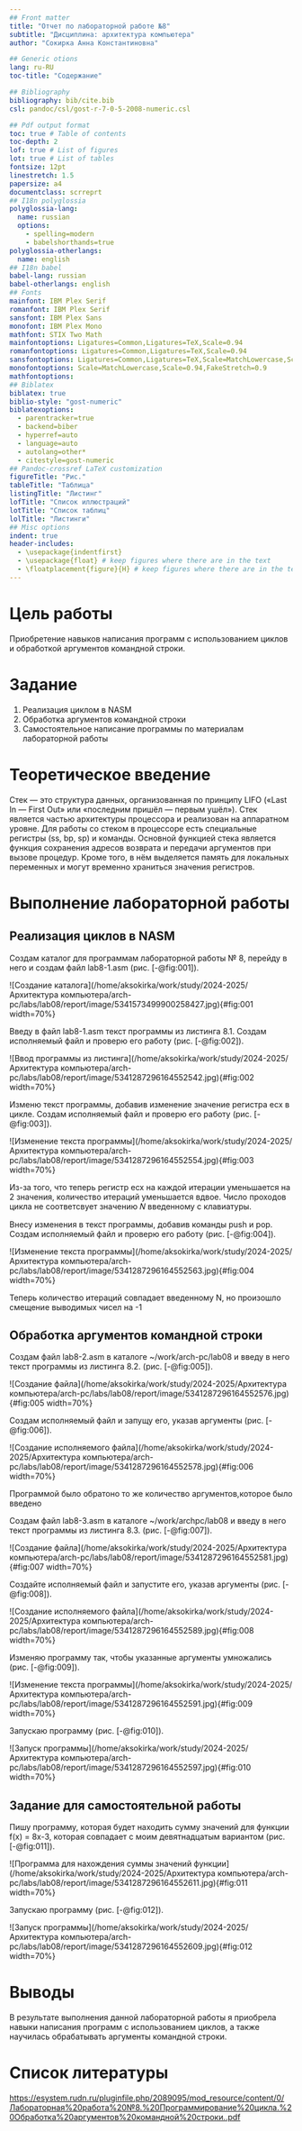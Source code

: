 ```yaml
---
## Front matter
title: "Отчет по лабораторной работе №8"
subtitle: "Дисциплина: архитектура компьютера"
author: "Сокирка Анна Константиновна"

## Generic otions
lang: ru-RU
toc-title: "Содержание"

## Bibliography
bibliography: bib/cite.bib
csl: pandoc/csl/gost-r-7-0-5-2008-numeric.csl

## Pdf output format
toc: true # Table of contents
toc-depth: 2
lof: true # List of figures
lot: true # List of tables
fontsize: 12pt
linestretch: 1.5
papersize: a4
documentclass: scrreprt
## I18n polyglossia
polyglossia-lang:
  name: russian
  options:
	- spelling=modern
	- babelshorthands=true
polyglossia-otherlangs:
  name: english
## I18n babel
babel-lang: russian
babel-otherlangs: english
## Fonts
mainfont: IBM Plex Serif
romanfont: IBM Plex Serif
sansfont: IBM Plex Sans
monofont: IBM Plex Mono
mathfont: STIX Two Math
mainfontoptions: Ligatures=Common,Ligatures=TeX,Scale=0.94
romanfontoptions: Ligatures=Common,Ligatures=TeX,Scale=0.94
sansfontoptions: Ligatures=Common,Ligatures=TeX,Scale=MatchLowercase,Scale=0.94
monofontoptions: Scale=MatchLowercase,Scale=0.94,FakeStretch=0.9
mathfontoptions:
## Biblatex
biblatex: true
biblio-style: "gost-numeric"
biblatexoptions:
  - parentracker=true
  - backend=biber
  - hyperref=auto
  - language=auto
  - autolang=other*
  - citestyle=gost-numeric
## Pandoc-crossref LaTeX customization
figureTitle: "Рис."
tableTitle: "Таблица"
listingTitle: "Листинг"
lofTitle: "Список иллюстраций"
lotTitle: "Список таблиц"
lolTitle: "Листинги"
## Misc options
indent: true
header-includes:
  - \usepackage{indentfirst}
  - \usepackage{float} # keep figures where there are in the text
  - \floatplacement{figure}{H} # keep figures where there are in the text
---
```


# Цель работы

Приобретение навыков написания программ с использованием циклов и обработкой
аргументов командной строки.

# Задание

1. Реализация циклом в NASM
2. Обработка аргументов командной строки
3. Самостоятельное написание программы по материалам лабораторной работы

# Теоретическое введение

Стек — это структура данных, организованная по принципу LIFO («Last In — First Out»
или «последним пришёл — первым ушёл»). Стек является частью архитектуры процессора и
реализован на аппаратном уровне. Для работы со стеком в процессоре есть специальные
регистры (ss, bp, sp) и команды.
Основной функцией стека является функция сохранения адресов возврата и передачи
аргументов при вызове процедур. Кроме того, в нём выделяется память для локальных
переменных и могут временно храниться значения регистров.

# Выполнение лабораторной работы

## Реализация циклов в NASM

Создам каталог для программам лабораторной работы № 8, перейду в него и создам
файл lab8-1.asm (рис. [-@fig:001]).

![Создание каталога](/home/aksokirka/work/study/2024-2025/Архитектура компьютера/arch-pc/labs/lab08/report/image/5341573499900258427.jpg){#fig:001 width=70%}

Введу в файл lab8-1.asm текст программы из листинга 8.1. Создам исполняемый файл
и проверю его работу (рис. [-@fig:002]).

![Ввод программы из листинга](/home/aksokirka/work/study/2024-2025/Архитектура компьютера/arch-pc/labs/lab08/report/image/5341287296164552542.jpg){#fig:002 width=70%}


Изменю текст программы, добавив изменение
значение регистра ecx в цикле. Создам исполняемый файл
и проверю его работу (рис. [-@fig:003]).

![Изменение текста программы](/home/aksokirka/work/study/2024-2025/Архитектура компьютера/arch-pc/labs/lab08/report/image/5341287296164552554.jpg){#fig:003 width=70%}

Из-за того, что теперь регистр ecx на каждой итерации уменьшается на 2 значения, количество итераций уменьшается вдвое. Число проходов цикла не соответсвует значению 𝑁 введенному с клавиатуры.

Внесу изменения в текст программы, добавив команды push
и pop. Создам исполняемый файл и проверю его работу (рис. [-@fig:004]).

![Изменение текста программы](/home/aksokirka/work/study/2024-2025/Архитектура компьютера/arch-pc/labs/lab08/report/image/5341287296164552563.jpg){#fig:004 width=70%}

Теперь количество итераций совпадает введенному N, но произошло смещение
выводимых чисел на -1

## Обработка аргументов командной строки 

Создам файл lab8-2.asm в каталоге ~/work/arch-pc/lab08 и введу в него текст программы из листинга 8.2. (рис. [-@fig:005]).

![Создание файла](/home/aksokirka/work/study/2024-2025/Архитектура компьютера/arch-pc/labs/lab08/report/image/5341287296164552576.jpg){#fig:005 width=70%}


 Создам исполняемый файл и запущу его, указав аргументы (рис. [-@fig:006]).

![Создание исполняемого файла](/home/aksokirka/work/study/2024-2025/Архитектура компьютера/arch-pc/labs/lab08/report/image/5341287296164552578.jpg){#fig:006 width=70%}

Программой было обратоно то же количество аргументов,которое было введено

Создам файл lab8-3.asm в каталоге ~/work/archpc/lab08 и введу в него текст программы из листинга 8.3. (рис. [-@fig:007]).

![Создание файла](/home/aksokirka/work/study/2024-2025/Архитектура компьютера/arch-pc/labs/lab08/report/image/5341287296164552581.jpg){#fig:007 width=70%}


 Создайте исполняемый файл и запустите его, указав аргументы (рис. [-@fig:008]).

![Создание исполняемого файла](/home/aksokirka/work/study/2024-2025/Архитектура компьютера/arch-pc/labs/lab08/report/image/5341287296164552589.jpg){#fig:008 width=70%}


 Изменяю программу так, чтобы указанные аргументы умножались (рис. [-@fig:009]).

![Изменение текста программы](/home/aksokirka/work/study/2024-2025/Архитектура компьютера/arch-pc/labs/lab08/report/image/5341287296164552591.jpg){#fig:009 width=70%}


Запускаю программу (рис. [-@fig:010]).

![Запуск программы](/home/aksokirka/work/study/2024-2025/Архитектура компьютера/arch-pc/labs/lab08/report/image/5341287296164552597.jpg){#fig:010 width=70%}

## Задание для самостоятельной работы
 
Пишу программу, которая будет находить сумму значений для функции f(x) =
8x-3, которая совпадает с моим девятнадцатым вариантом (рис. [-@fig:011]).

![Программа для нахождения суммы значений функции](/home/aksokirka/work/study/2024-2025/Архитектура компьютера/arch-pc/labs/lab08/report/image/5341287296164552611.jpg){#fig:011 width=70%}


Запускаю программу (рис. [-@fig:012]).

![Запуск программы](/home/aksokirka/work/study/2024-2025/Архитектура компьютера/arch-pc/labs/lab08/report/image/5341287296164552609.jpg){#fig:012 width=70%}

# Выводы

В результате выполнения данной лабораторной работы я приобрела навыки
написания программ с использованием циклов, а также научилась обрабатывать
аргументы командной строки.

# Список литературы

https://esystem.rudn.ru/pluginfile.php/2089095/mod_resource/content/0/Лабораторная%20работа%20№8.%20Программирование%20цикла.%20Обработка%20аргументов%20командной%20строки..pdf
